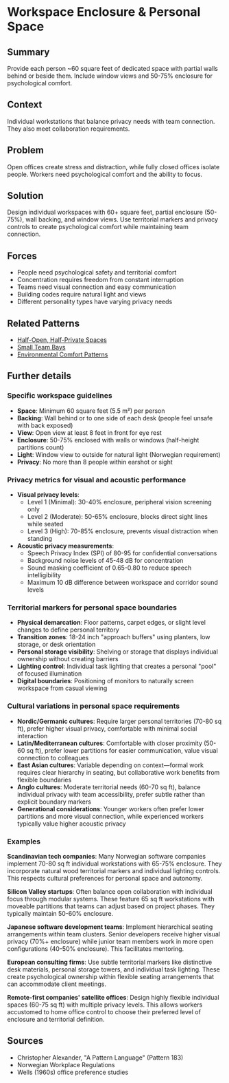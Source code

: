 ---
---
# Workspace Enclosure & Personal Space

## Summary
Provide each person ~60 square feet of dedicated space with partial walls behind or beside them. Include window views and 50-75% enclosure for psychological comfort.

## Context
Individual workstations that balance privacy needs with team connection. They also meet collaboration requirements.

## Problem
Open offices create stress and distraction, while fully closed offices isolate people. Workers need psychological comfort and the ability to focus.

## Solution
Design individual workspaces with 60+ square feet, partial enclosure (50-75%), wall backing, and window views. Use territorial markers and privacy controls to create psychological comfort while maintaining team connection.

## Forces
- People need psychological safety and territorial comfort
- Concentration requires freedom from constant interruption
- Teams need visual connection and easy communication
- Building codes require natural light and views
- Different personality types have varying privacy needs

## Related Patterns
- [Half-Open, Half-Private Spaces](half-open-half-private-spaces.md)
- [Small Team Bays](small-team-bays.md)
- [Environmental Comfort Patterns](environmental-comfort-patterns.md)

## Further details

### Specific workspace guidelines
- **Space**: Minimum 60 square feet (5.5 m²) per person
- **Backing**: Wall behind or to one side of each desk (people feel unsafe with back exposed)
- **View**: Open view at least 8 feet in front for eye rest
- **Enclosure**: 50-75% enclosed with walls or windows (half-height partitions count)
- **Light**: Window view to outside for natural light (Norwegian requirement)
- **Privacy**: No more than 8 people within earshot or sight

### Privacy metrics for visual and acoustic performance
- **Visual privacy levels**: 
  - Level 1 (Minimal): 30-40% enclosure, peripheral vision screening only
  - Level 2 (Moderate): 50-65% enclosure, blocks direct sight lines while seated
  - Level 3 (High): 70-85% enclosure, prevents visual distraction when standing
- **Acoustic privacy measurements**:
  - Speech Privacy Index (SPI) of 80-95 for confidential conversations
  - Background noise levels of 45-48 dB for concentration
  - Sound masking coefficient of 0.65-0.80 to reduce speech intelligibility
  - Maximum 10 dB difference between workspace and corridor sound levels

### Territorial markers for personal space boundaries
- **Physical demarcation**: Floor patterns, carpet edges, or slight level changes to define personal territory
- **Transition zones**: 18-24 inch "approach buffers" using planters, low storage, or desk orientation
- **Personal storage visibility**: Shelving or storage that displays individual ownership without creating barriers
- **Lighting control**: Individual task lighting that creates a personal "pool" of focused illumination
- **Digital boundaries**: Positioning of monitors to naturally screen workspace from casual viewing

### Cultural variations in personal space requirements
- **Nordic/Germanic cultures**: Require larger personal territories (70-80 sq ft), prefer higher visual privacy, comfortable with minimal social interaction
- **Latin/Mediterranean cultures**: Comfortable with closer proximity (50-60 sq ft), prefer lower partitions for easier communication, value visual connection to colleagues
- **East Asian cultures**: Variable depending on context—formal work requires clear hierarchy in seating, but collaborative work benefits from flexible boundaries
- **Anglo cultures**: Moderate territorial needs (60-70 sq ft), balance individual privacy with team accessibility, prefer subtle rather than explicit boundary markers
- **Generational considerations**: Younger workers often prefer lower partitions and more visual connection, while experienced workers typically value higher acoustic privacy

### Examples

**Scandinavian tech companies**: Many Norwegian software companies implement 70-80 sq ft individual workstations with 65-75% enclosure. They incorporate natural wood territorial markers and individual lighting controls. This respects cultural preferences for personal space and autonomy.

**Silicon Valley startups**: Often balance open collaboration with individual focus through modular systems. These feature 65 sq ft workstations with moveable partitions that teams can adjust based on project phases. They typically maintain 50-60% enclosure.

**Japanese software development teams**: Implement hierarchical seating arrangements within team clusters. Senior developers receive higher visual privacy (70%+ enclosure) while junior team members work in more open configurations (40-50% enclosure). This facilitates mentoring.

**European consulting firms**: Use subtle territorial markers like distinctive desk materials, personal storage towers, and individual task lighting. These create psychological ownership within flexible seating arrangements that can accommodate client meetings.

**Remote-first companies' satellite offices**: Design highly flexible individual spaces (60-75 sq ft) with multiple privacy levels. This allows workers accustomed to home office control to choose their preferred level of enclosure and territorial definition.

## Sources
- Christopher Alexander, "A Pattern Language" (Pattern 183)
- Norwegian Workplace Regulations
- Wells (1960s) office preference studies